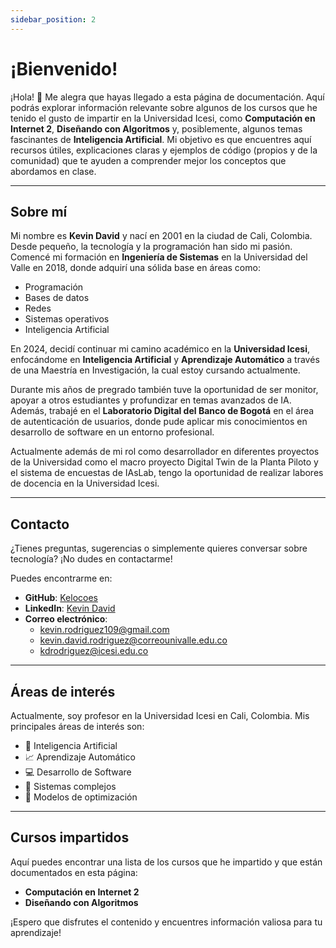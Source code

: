 ```yaml
---
sidebar_position: 2
---
```


# ¡Bienvenido!

¡Hola! 👋 Me alegra que hayas llegado a esta página de documentación. Aquí podrás explorar información relevante sobre algunos de los cursos que he tenido el gusto de impartir en la Universidad Icesi, como **Computación en Internet 2**, **Diseñando con Algoritmos** y, posiblemente, algunos temas fascinantes de **Inteligencia Artificial**. Mi objetivo es que encuentres aquí recursos útiles, explicaciones claras y ejemplos de código (propios y de la comunidad) que te ayuden a comprender mejor los conceptos que abordamos en clase.

---

## Sobre mí

Mi nombre es **Kevin David** y nací en 2001 en la ciudad de Cali, Colombia. Desde pequeño, la tecnología y la programación han sido mi pasión. Comencé mi formación en **Ingeniería de Sistemas** en la Universidad del Valle en 2018, donde adquirí una sólida base en áreas como:

- Programación
- Bases de datos
- Redes
- Sistemas operativos
- Inteligencia Artificial

En 2024, decidí continuar mi camino académico en la **Universidad Icesi**, enfocándome en **Inteligencia Artificial** y **Aprendizaje Automático** a través de una Maestría en Investigación, la cual estoy cursando actualmente.

Durante mis años de pregrado también tuve la oportunidad de ser monitor, apoyar a otros estudiantes y profundizar en temas avanzados de IA. Además, trabajé en el **Laboratorio Digital del Banco de Bogotá** en el área de autenticación de usuarios, donde pude aplicar mis conocimientos en desarrollo de software en un entorno profesional.

Actualmente además de mi rol como desarrollador en diferentes proyectos de la Universidad como el macro proyecto Digital Twin de la Planta Piloto y el sistema de encuestas de IAsLab, tengo la oportunidad de realizar labores de docencia en la Universidad Icesi.

---

## Contacto

¿Tienes preguntas, sugerencias o simplemente quieres conversar sobre tecnología? ¡No dudes en contactarme!

Puedes encontrarme en:
- **GitHub**: [Kelocoes](https://github.com/Kelocoes)
- **LinkedIn**: [Kevin David](https://www.linkedin.com/in/kevin-david-rodríguez-belalcázar-6276aa237/)
- **Correo electrónico**:
  - kevin.rodriguez109@gmail.com  
  - kevin.david.rodriguez@correounivalle.edu.co  
  - kdrodriguez@icesi.edu.co

---

## Áreas de interés

Actualmente, soy profesor en la Universidad Icesi en Cali, Colombia. Mis principales áreas de interés son:

- 🤖 Inteligencia Artificial
- 📈 Aprendizaje Automático
- 💻 Desarrollo de Software
- 🔬 Sistemas complejos
- 🧩 Modelos de optimización

---

## Cursos impartidos

Aquí puedes encontrar una lista de los cursos que he impartido y que están documentados en esta página:

- **Computación en Internet 2**
- **Diseñando con Algoritmos**

¡Espero que disfrutes el contenido y encuentres información valiosa para tu aprendizaje!

